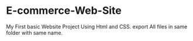 # E-commerce-Web-Site
My First basic Website Project Using Html and CSS. 
export All files in same folder with same name.
